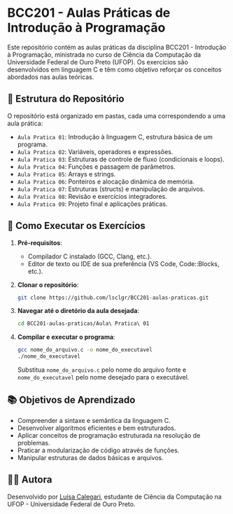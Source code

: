 # BCC201 - Aulas Práticas de Introdução à Programação

Este repositório contém as aulas práticas da disciplina BCC201 - Introdução à Programação, ministrada no curso de Ciência da Computação da Universidade Federal de Ouro Preto (UFOP). Os exercícios são desenvolvidos em linguagem C e têm como objetivo reforçar os conceitos abordados nas aulas teóricas.

## 📁 Estrutura do Repositório

O repositório está organizado em pastas, cada uma correspondendo a uma aula prática:

- `Aula Pratica 01`: Introdução à linguagem C, estrutura básica de um programa.
- `Aula Pratica 02`: Variáveis, operadores e expressões.
- `Aula Pratica 03`: Estruturas de controle de fluxo (condicionais e loops).
- `Aula Pratica 04`: Funções e passagem de parâmetros.
- `Aula Pratica 05`: Arrays e strings.
- `Aula Pratica 06`: Ponteiros e alocação dinâmica de memória.
- `Aula Pratica 07`: Estruturas (structs) e manipulação de arquivos.
- `Aula Pratica 08`: Revisão e exercícios integradores.
- `Aula Pratica 09`: Projeto final e aplicações práticas.

## 🚀 Como Executar os Exercícios

1. **Pré-requisitos**:
   - Compilador C instalado (GCC, Clang, etc.).
   - Editor de texto ou IDE de sua preferência (VS Code, Code::Blocks, etc.).

2. **Clonar o repositório**:
   ```bash
   git clone https://github.com/lsclgr/BCC201-aulas-praticas.git
   ```

3. **Navegar até o diretório da aula desejada**:
   ```bash
   cd BCC201-aulas-praticas/Aula\ Pratica\ 01
   ```

4. **Compilar e executar o programa**:
   ```bash
   gcc nome_do_arquivo.c -o nome_do_executavel
   ./nome_do_executavel
   ```

   Substitua `nome_do_arquivo.c` pelo nome do arquivo fonte e `nome_do_executavel` pelo nome desejado para o executável.

## 📚 Objetivos de Aprendizado

- Compreender a sintaxe e semântica da linguagem C.
- Desenvolver algoritmos eficientes e bem estruturados.
- Aplicar conceitos de programação estruturada na resolução de problemas.
- Praticar a modularização de código através de funções.
- Manipular estruturas de dados básicas e arquivos.

## 👩‍💻 Autora

Desenvolvido por [Luísa Calegari](https://github.com/lsclgr), estudante de Ciência da Computação na UFOP - Universidade Federal de Ouro Preto.
